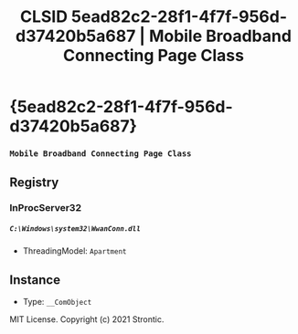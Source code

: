 ﻿---
title: "CLSID 5ead82c2-28f1-4f7f-956d-d37420b5a687 | Mobile Broadband Connecting Page Class"
excerpt: What is COM-Object CLSID 5ead82c2-28f1-4f7f-956d-d37420b5a687?
---

# {5ead82c2-28f1-4f7f-956d-d37420b5a687}

### `Mobile Broadband Connecting Page Class`

## Registry


### InProcServer32

##### `C:\Windows\system32\WwanConn.dll`
* ThreadingModel: `Apartment`

## Instance

* Type: `__ComObject`

MIT License. Copyright (c) 2021 Strontic.


